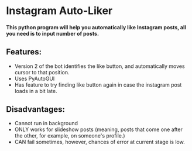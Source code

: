 # Instagram Auto-Liker 

#### This python program will help you automatically like Instagram posts, all you need is to input number of posts.

## Features:
- Version 2 of the bot identifies the like button, and automatically moves cursor to that position.
- Uses PyAutoGUI
- Has feature to try finding like button again in case the instagram post loads in a bit late.

## Disadvantages:
- Cannot run in background
- ONLY works for slideshow posts (meaning, posts that come one after the other, for example, on someone's profile.)
- CAN fail sometimes, however, chances of error at current stage is low.
